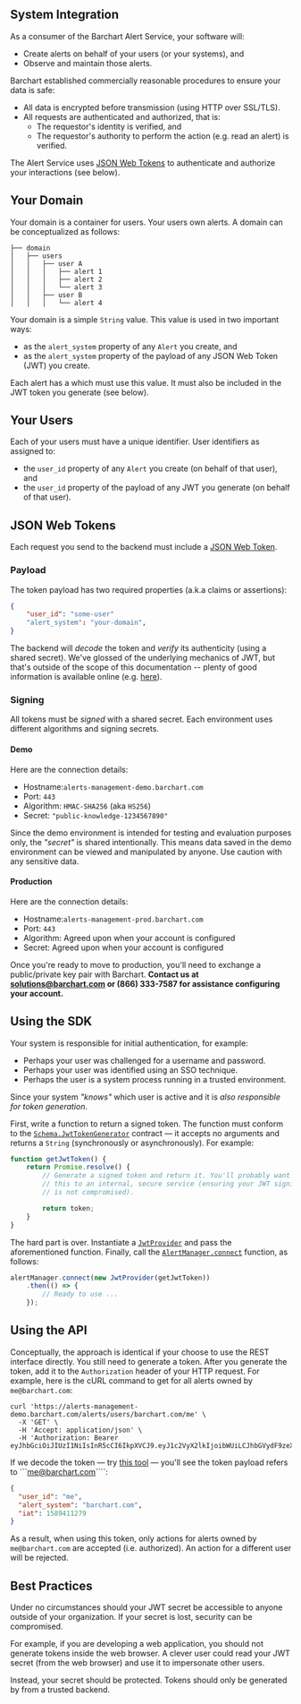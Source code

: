 ## System Integration

As a consumer of the Barchart Alert Service, your software will:

* Create alerts on behalf of your users (or your systems), and
* Observe and maintain those alerts.

Barchart established commercially reasonable procedures to ensure your data is safe:

* All data is encrypted before transmission (using HTTP over SSL/TLS).
* All requests are authenticated and authorized, that is:
  * The requestor's identity is verified, and
  * The requestor's authority to perform the action (e.g. read an alert) is verified.

The Alert Service uses [JSON Web Tokens](https://en.wikipedia.org/wiki/JSON_Web_Token) to authenticate and authorize your interactions (see below).

## Your Domain

Your domain is a container for users. Your users own alerts. A domain can be conceptualized as follows:

```text
├── domain
│   ├── users
│   │   ├── user A
│   │   │   ├── alert 1
│   │   │   ├── alert 2
│   │   │   └── alert 3
│   │   ├── user B
│   │   │   └── alert 4
```

Your domain is a simple ```String``` value. This value is used in two important ways:

* as the ```alert_system``` property of any ```Alert``` you create, and
* as the ```alert_system``` property of the payload of any JSON Web Token (JWT) you create.

Each alert has a  which must use this value. It must also be included in the JWT token you generate (see below).

## Your Users

Each of your users must have a unique identifier. User identifiers as assigned to:

* the ```user_id``` property of any ```Alert``` you create (on behalf of that user), and
* the ```user_id``` property of the payload of any JWT you generate (on behalf of that user).

## JSON Web Tokens

Each request you send to the backend must include a [JSON Web Token](https://en.wikipedia.org/wiki/JSON_Web_Token).

### Payload

The token payload has two required properties (a.k.a claims or assertions):

```json
{
	"user_id": "some-user"
	"alert_system": "your-domain",
}
```

The backend will _decode_ the token and _verify_ its authenticity (using a shared secret). We've glossed of the underlying mechanics of JWT, but that's outside of the scope of this documentation -- plenty of good information is available online (e.g. [here](https://jwt.io/introduction/)).

### Signing

All tokens must be _signed_ with a shared secret. Each environment uses different algorithms and signing secrets.

#### Demo

Here are the connection details:

* Hostname:```alerts-management-demo.barchart.com```
* Port: ```443```
* Algorithm: ```HMAC-SHA256``` (aka ```HS256```)
* Secret: ```"public-knowledge-1234567890"```

Since the demo environment is intended for testing and evaluation purposes only, the _"secret"_ is shared intentionally. This means data saved in the demo environment can be viewed and manipulated by anyone. Use caution with any sensitive data.

#### Production

Here are the connection details:

* Hostname:```alerts-management-prod.barchart.com```
* Port: ```443```
* Algorithm: Agreed upon when your account is configured
* Secret: Agreed upon when your account is configured

Once you're ready to move to production, you'll need to exchange a public/private key pair with Barchart. **Contact us at solutions@barchart.com or (866) 333-7587 for assistance configuring your account.**

## Using the SDK

Your system is responsible for initial authentication, for example:

* Perhaps your user was challenged for a username and password.
* Perhaps your user was identified using an SSO technique.
* Perhaps the user is a system process running in a trusted environment.

Since your system _"knows"_ which user is active and it is _also responsible for token generation_.

First, write a function to return a signed token. The function must conform to the [```Schema.JwtTokenGenerator```](/content/sdk/lib-security?id=callbacksjwttokengenerator) contract — it accepts no arguments and returns a ```String``` (synchronously or asynchronously). For example:

```js
function getJwtToken() {
	return Promise.resolve() {
		// Generate a signed token and return it. You'll probably want to defer
		// this to an internal, secure service (ensuring your JWT signing secret
		// is not compromised).

		return token;
	}
}
```

The hard part is over. Instantiate a [```JwtProvider```](/content/sdk/lib-security?id=jwtprovider) and pass the aforementioned function. Finally, call the [```AlertManager.connect```](/content/sdk/lib?id=alertmanagerconnect) function, as follows:

```js
alertManager.connect(new JwtProvider(getJwtToken))
	.then(() => {
		// Ready to use ...
	});
```

## Using the API

Conceptually, the approach is identical if your choose to use the REST interface directly. You still need to generate a token. After you generate the token, add it to the ```Authorization``` header of your HTTP request. For example, here is the cURL command to get for all alerts owned by ```me@barchart.com```:

```shell
curl 'https://alerts-management-demo.barchart.com/alerts/users/barchart.com/me' \
  -X 'GET' \
  -H 'Accept: application/json' \
  -H 'Authorization: Bearer eyJhbGciOiJIUzI1NiIsInR5cCI6IkpXVCJ9.eyJ1c2VyX2lkIjoibWUiLCJhbGVydF9zeXN0ZW0iOiJiYXJjaGFydC5jb20iLCJpYXQiOjE1ODk0MTEyNzl9.SxyC8s_CKhPyzcNmM_h_TRMiNSx3YstKGmAb2IOWqgM'
```

If we decode the token — try [this tool](https://jwt.io/) — you'll see the token payload refers to ```me@barchart.com````:

```json
{
  "user_id": "me",
  "alert_system": "barchart.com",
  "iat": 1589411279
}
```

As a result, when using this token, only actions for alerts owned by ```me@barchart.com``` are accepted (i.e. authorized). An action for a different user will be rejected.

## Best Practices

Under no circumstances should your JWT secret be accessible to anyone outside of your organization. If your secret is lost, security can be compromised.

For example, if you are developing a web application, you should not generate tokens inside the web browser. A clever user could read your JWT secret (from the web browser) and use it to impersonate other users.

Instead, your secret should be protected. Tokens should only be generated by from a trusted backend.

